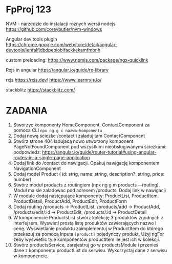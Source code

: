 # FpProj 123
NVM - narzedzie do instalacji roznych wersji nodejs
https://github.com/coreybutler/nvm-windows

Angular dev tools plugin
https://chrome.google.com/webstore/detail/angular-devtools/ienfalfjdbdpebioblfackkekamfmbnh

custom preloading:
https://www.npmjs.com/package/ngx-quicklink

Rxjs in angular
https://angular.io/guide/rx-library

rxjs
https://rxjs.dev/
https://www.learnrxjs.io/


stackblitz
https://stackblitz.com/


# ZADANIA
1. Stworzyc komponenty HomeComponent, ContactComponent za pomoca CLI
`npx ng g c nazwa-komponentu`
2. Dodaj nową ściezke /contact i załaduj tam ContactComponent
3. Stwórz strone 404 ładujacą nowo utworzony komponent PageNotFoundComponent  pod wszystkimi nieobsługiwanymi ściezkami:
podpowiedz: https://angular.io/guide/router-tutorial#using-angular-routes-in-a-single-page-application
4. Dodaj link do /contact do nawigacji. Opakuj nawigację komponentem NavigationComponent
5. Dodaj model Product ( id: strig, name: string, description?: string, price: number)
6. Stwórz moduł products z routingiem (npx ng g m products --routing). Moduł ma sie zaladowac pod adresem /products. Dodaj link w nawigacji
7. W module dodaj następujące komponenty: ProductList, ProductItem, ProductDetail, ProductAdd, ProductEdit, ProductForm
8. Dodaj routing /products -> ProductList, /products/add -> ProductAdd, /products/edit/:id -> ProductEdit, /products/:id -> ProductDetail
9. W komponencie ProductsList stwórz kolekcję 3 produktów zgodnych z interfejsem. Wyswietl prostą listę produktów zawierających nazwe i cenę. Wyswietlanie produktu zaimplementuj w ProductItem do którego przekazuj za pomocą Inputa `[product]` pojedynczy produkt. Użyj ngFor żeby wyswietlic tyle komponentów productItem ile jest ich w kolekcji.
10. Stwórz productsService, zarejestruj go w productsModule i przenieś dane z komponentu productList do serwisu. Wykorzystaj dane z serwisu w komponencie.
